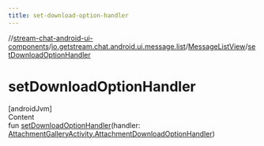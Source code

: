 ```yaml
---
title: set-download-option-handler
---
```

//[stream-chat-android-ui-components](../../../index.md)/[io.getstream.chat.android.ui.message.list](../index.md)/[MessageListView](index.md)/[setDownloadOptionHandler](setDownloadOptionHandler.md)



# setDownloadOptionHandler  
[androidJvm]  
Content  
fun [setDownloadOptionHandler](setDownloadOptionHandler.md)(handler: [AttachmentGalleryActivity.AttachmentDownloadOptionHandler](../../io.getstream.chat.android.ui.gallery/AttachmentGalleryActivity/AttachmentDownloadOptionHandler/index.md))  



